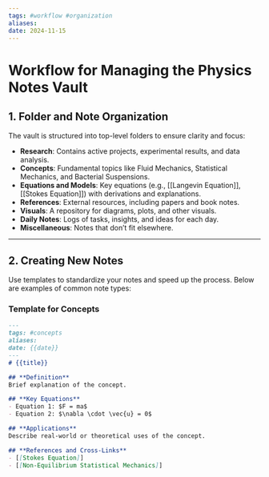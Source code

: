 ```yaml
---
tags: #workflow #organization
aliases: 
date: 2024-11-15
---
```

# Workflow for Managing the Physics Notes Vault

## **1. Folder and Note Organization**
The vault is structured into top-level folders to ensure clarity and focus:
- **Research**: Contains active projects, experimental results, and data analysis.
- **Concepts**: Fundamental topics like Fluid Mechanics, Statistical Mechanics, and Bacterial Suspensions.
- **Equations and Models**: Key equations (e.g., [[Langevin Equation]], [[Stokes Equation]]) with derivations and explanations.
- **References**: External resources, including papers and book notes.
- **Visuals**: A repository for diagrams, plots, and other visuals.
- **Daily Notes**: Logs of tasks, insights, and ideas for each day.
- **Miscellaneous**: Notes that don’t fit elsewhere.

---

## **2. Creating New Notes**
Use templates to standardize your notes and speed up the process. Below are examples of common note types:

### **Template for Concepts**
```markdown
---
tags: #concepts
aliases: 
date: {{date}}
---
# {{title}}

## **Definition**
Brief explanation of the concept.

## **Key Equations**
- Equation 1: $F = ma$
- Equation 2: $\nabla \cdot \vec{u} = 0$

## **Applications**
Describe real-world or theoretical uses of the concept.

## **References and Cross-Links**
- [[Stokes Equation]]
- [[Non-Equilibrium Statistical Mechanics]]
